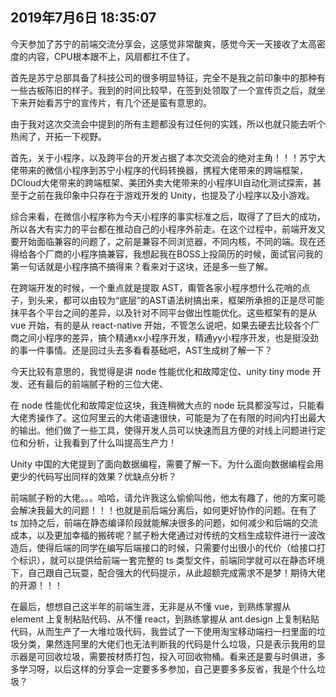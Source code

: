## 2019年7月6日 18:35:07

今天参加了苏宁的前端交流分享会，这感觉非常酸爽，感觉今天一天接收了太高密度的内容，CPU根本跟不上，风扇都扛不住了。

首先是苏宁总部具备了科技公司的很多明显特征，完全不是我之前印象中的那种有一些古板陈旧的样子。我到的时间比较早，在签到处领取了一个宣传页之后，就坐下来开始看苏宁的宣传片，有几个还是蛮有意思的。

由于我对这次交流会中提到的所有主题都没有过任何的实践，所以也就只能去听个热闹了，开拓一下视野。

首先，关于小程序，以及跨平台的开发占据了本次交流会的绝对主角！！！苏宁大佬带来的微信小程序到苏宁小程序的代码转换器，携程大佬带来的跨端框架，DCloud大佬带来的跨端框架、美团外卖大佬带来的小程序UI自动化测试探索，甚至于之前在我印象中只存在于游戏开发的 Unity，也提及了小程序以及小游戏。

综合来看，在微信小程序称为今天小程序的事实标准之后，取得了了巨大的成功，所以各大有实力的平台都在推动自己的小程序外前走。在这个过程中，前端开发又要开始面临兼容的问题了，之前是兼容不同浏览器，不同内核，不同的端。现在还得给各个厂商的小程序搞兼容，我想起我在BOSS上投简历的时候，面试官问我的第一句话就是小程序搞不搞得来？看来对于这块，还是多一些了解。

在跨端开发的时候，一个重点就是提取 AST，甭管各家小程序想什么花哨的点子，到头来，都可以由较为“底层”的AST语法树搞出来，框架所承担的正是尽可能抹平各个平台之间的差异，以及针对不同平台做出性能优化。这些框架有的是从 vue 开始，有的是从 react-native 开始，不管怎么说吧，如果去硬去比较各个厂商之间小程序的差异，搞个精通xx小程序开发，精通yy小程序开发，也是挺没劲的事一件事情。还是回过头去多看看基础吧，AST生成树了解一下？

今天比较有意思的，我觉得是讲 node 性能优化和故障定位、unity tiny mode 开发、还有最后的前端腻子粉的三位大佬、

在 node 性能优化和故障定位这块，我连稍微大点的 node 玩具都没写过，只能看大佬秀操作了。这位阿里云的大佬语速很快，可能是为了在有限的时间内打出最大的输出。他们做了一些工具，使得开发人员可以快速而且方便的对线上问题进行定位和分析，让我看到了什么叫提高生产力！

Unity 中国的大佬提到了面向数据编程，需要了解一下。为什么面向数据编程会用更少的代码写出同样的效果？优缺点分析？

前端腻子粉的大佬。。。哈哈，请允许我这么偷偷叫他，他太有趣了，他的方案可能会解决我最大的问题！！！也就是前后端分离后，如何更好协作的问题。在有了 ts 加持之后，前端在静态编译阶段就能解决很多的问题，如何减少和后端的交流成本，以及更加幸福的搬砖呢？腻子粉大佬通过对传统的文档生成软件进行一波改造后，使得后端的同学在编写后端接口的时候，只需要付出很小的代价（给接口打个标识），就可以提供给前端一套完整的 ts 类型文件，前端同学就可以在静态坏境下，自己跟自己玩耍，配合强大的代码提示，从此超额完成需求不是梦！期待大佬的开源！！！

在最后，想想自己这半年的前端生涯，无非是从不懂 vue，到熟练掌握从 element 上复制粘贴代码、从不懂 react，到熟练掌握从 ant.design 上复制粘贴代码，从而生产了一大堆垃圾代码，我尝试了一下使用淘宝移动端扫一扫里面的垃圾分类，果然连阿里的大佬们也无法判断我的代码是什么垃圾，只是表示我用的显示器是可回收垃圾，需要按材质打包，投入可回收物桶。看来还是要与时俱进，多多学习呀，以后这样的分享会一定要多多参加，自己更要多多反省，我是个什么垃圾？